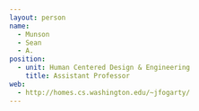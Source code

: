 ```yaml
---
layout: person
name:
  - Munson
  - Sean
  - A.
position:
  - unit: Human Centered Design & Engineering
    title: Assistant Professor
web: 
  - http://homes.cs.washington.edu/~jfogarty/
---
```

